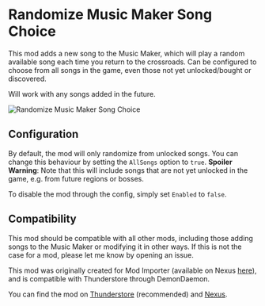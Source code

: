 # Randomize Music Maker Song Choice

This mod adds a new song to the Music Maker, which will play a random available song each time you return to the crossroads.
Can be configured to choose from all songs in the game, even those not yet unlocked/bought or discovered.

Will work with any songs added in the future.

![Randomize Music Maker Song Choice](https://github.com/user-attachments/assets/08a5b8aa-a4cb-422f-9f67-e8dabcbc646b)

## Configuration

By default, the mod will only randomize from unlocked songs. You can change this behaviour by setting the `AllSongs` option to `true`.
**Spoiler Warning**: Note that this will include songs that are not yet unlocked in the game, e.g. from future regions or bosses.

To disable the mod through the config, simply set `Enabled` to `false`.

## Compatibility

This mod should be compatible with all other mods, including those adding songs to the Music Maker or modifying it in other ways.
If this is not the case for a mod, please let me know by opening an issue.

This mod was originally created for Mod Importer (available on Nexus [here](https://www.nexusmods.com/hades2/mods/60)), and is compatible with Thunderstore through DemonDaemon.

You can find the mod on [Thunderstore](https://thunderstore.io/c/hades-ii/p/NikkelM/Randomize_Music_Maker_Song_Choice/) (recommended) and [Nexus](https://www.nexusmods.com/hades2/mods/60).